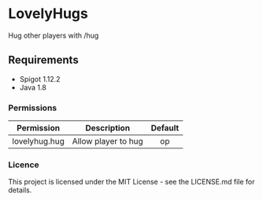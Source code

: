 # LovelyHugs
Hug other players with /hug

## Requirements
* Spigot 1.12.2
* Java 1.8

### Permissions
| Permission                 | Description   | Default |
| -------------------------- | ------------- | :-----: |
| lovelyhug.hug | Allow player to hug  | op |


### Licence
This project is licensed under the MIT License - see the LICENSE.md file for details.